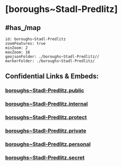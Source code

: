 # [boroughs~Stadl-Predlitz]


## #has_/map  



```leaflet
id: boroughs~Stadl-Predlitz
zoomFeatures: true 
minZoom: 2 
maxZoom: 18
geojsonFolder: ./boroughs~Stadl-Predlitz//
markerFolder: ./boroughs~Stadl-Predlitz/
```



## Confidential Links & Embeds: 

### [boroughs~Stadl-Predlitz.public](/_public/\Earth\Continent\Europe\Europe~Central\Austria\Austrias_States\Steiermark\counties~SM\Murau\cities~Murau\Stadl-Predlitzboroughs~Stadl-Predlitz.public.md) 

### [boroughs~Stadl-Predlitz.internal](/_internal/\Earth\Continent\Europe\Europe~Central\Austria\Austrias_States\Steiermark\counties~SM\Murau\cities~Murau\Stadl-Predlitzboroughs~Stadl-Predlitz.internal.md) 

### [boroughs~Stadl-Predlitz.protect](/_protect/\Earth\Continent\Europe\Europe~Central\Austria\Austrias_States\Steiermark\counties~SM\Murau\cities~Murau\Stadl-Predlitzboroughs~Stadl-Predlitz.protect.md) 

### [boroughs~Stadl-Predlitz.private](/_private/\Earth\Continent\Europe\Europe~Central\Austria\Austrias_States\Steiermark\counties~SM\Murau\cities~Murau\Stadl-Predlitzboroughs~Stadl-Predlitz.private.md) 

### [boroughs~Stadl-Predlitz.personal](/_personal/\Earth\Continent\Europe\Europe~Central\Austria\Austrias_States\Steiermark\counties~SM\Murau\cities~Murau\Stadl-Predlitzboroughs~Stadl-Predlitz.personal.md) 

### [boroughs~Stadl-Predlitz.secret](/_secret/\Earth\Continent\Europe\Europe~Central\Austria\Austrias_States\Steiermark\counties~SM\Murau\cities~Murau\Stadl-Predlitzboroughs~Stadl-Predlitz.secret.md)

